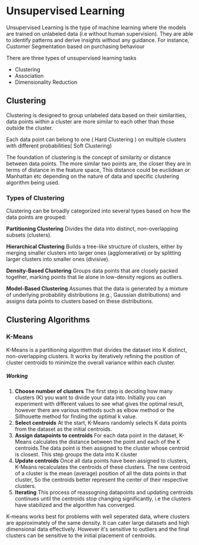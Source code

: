 # Unsupervised Learning

Unsupervised Learning is the type of machine learning where the models are trained on unlabeled data (i.e without human supervision). They are able to identify patterns and derive insights without any guidance. 
For instance, Customer Segmentation based on purchasing behaviour 

There are three types of unsupervised learning tasks
- Clustering
- Association
- Dimensionality Reduction

## Clustering

Clustering is designed to group unlabeled data based on their similarities, data points within a cluster are more similar to each other than those outside the cluster.

Each data point can belong to one ( Hard Clustering ) on multiple clusters with different probabilities( Soft Clustering)

The foundation of clustering is the concept of similarity or distance between data points. The more similar two points are, the closer they are in terms of distance in the feature space, This distance could be euclidean or Manhattan etc depending on the nature of data and specific clustering algorithm being used.

### Types of Clustering
Clustering can be broadly categorized into several types based on how the data points are grouped:

**Partitioning Clustering** Divides the data into distinct, non-overlapping subsets (clusters).

**Hierarchical Clustering** Builds a tree-like structure of clusters, either by merging smaller clusters into larger ones (agglomerative) or by splitting larger clusters into smaller ones (divisive).

**Density-Based Clustering** Groups data points that are closely packed together, marking points that lie alone in low-density regions as outliers.

**Model-Based Clustering** Assumes that the data is generated by a mixture of underlying probability distributions (e.g., Gaussian distributions) and assigns data points to clusters based on these distributions.

## Clustering Algorithms

### K-Means

K-Means is a partitioning algorithm that divides the dataset into K distinct, non-overlapping clusters. It works by iteratively refining the position of cluster centroids to minimize the overall variance within each cluster.

##### Working
1.  **Choose number of clusters** The first step is deciding how many clusters (K) you want to divide your data into. Initially you can experiment with different values to see what gives the optimal result, however there are various methods such as elbow method or the Sillhouette method for finding the optimal k value. 
2.  **Select centroids** At the start, K-Means randomly selects K data points from the dataset as the initial centroids. 
3.  **Assign datapoints to centroids** For each data point in the dataset, K-Means calculates the distance between the point and each of the K centroids.The data point is then assigned to the cluster whose centroid is closest. This step groups the data into K cluster
4.  **Update centroids** Once all data points have been assigned to clusters, K-Means recalculates the centroids of these clusters. The new centroid of a cluster is the mean (average) position of all the data points in that cluster, So the centroids better represent the center of their respective clusters.
5.  **Iterating** This process of reassogning datapoints and updating centroids continues until the centroids stop changing significantly, i.e the clusters have stabilized and the algorithm has converged.

K-means works best for problems with well seperated data, where clusters are approximately of the same density. It can cater large datasets and high dimensional data effectively.
However it's sensitive to outliers and the final clusters can be sensitive to the initial placement of centroids. 